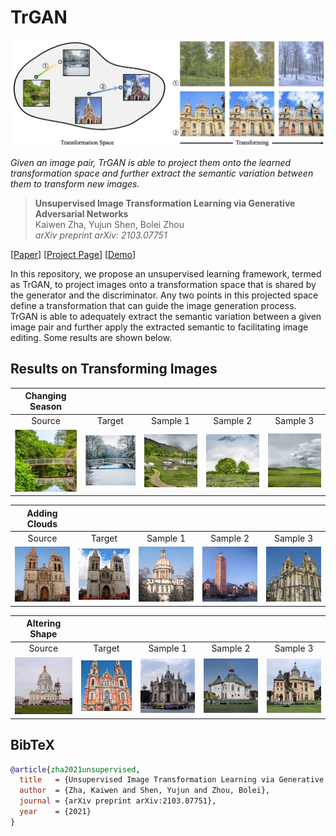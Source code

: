# TrGAN

![image](./docs/assets/teaser.png)

*Given an image pair, TrGAN is able to project them onto the learned transformation space and further extract the semantic variation between them to transform new images.*

> **Unsupervised Image Transformation Learning via Generative Adversarial Networks** <br>
> Kaiwen Zha, Yujun Shen, Bolei Zhou <br>
> *arXiv preprint arXiv: 2103.07751*

[[Paper](https://arxiv.org/pdf/2103.07751.pdf)]
[[Project Page](https://genforce.github.io/trgan/)]
[[Demo](https://www.youtube.com/watch?v=ZTYLihZYwYM)]

In this repository, we propose an unsupervised learning framework, termed as TrGAN, to project images onto a transformation space that is shared by the generator and the discriminator. Any two points in this projected space define a transformation that can guide the image generation process. TrGAN is able to adequately extract the semantic variation between a given image pair and further apply the extracted semantic to facilitating image editing. Some results are shown below.

## Results on Transforming Images

| Changing Season | | | | |
| :-: | :-: | :-: | :-: | :-: |
| Source | Target | Sample 1 | Sample 2 | Sample 3
| ![image](./docs/assets/pre_season.jpg) | ![image](./docs/assets/post_season.jpg) | ![image](./docs/assets/season_1.gif) | ![image](./docs/assets/season_2.gif) | ![image](./docs/assets/season_3.gif)

| Adding Clouds | | | | |
| :-: | :-: | :-: | :-: | :-: |
| Source | Target | Sample 1 | Sample 2 | Sample 3
| ![image](./docs/assets/pre_cloud.jpg) | ![image](./docs/assets/post_cloud.jpg) | ![image](./docs/assets/cloud_1.gif) | ![image](./docs/assets/cloud_2.gif) | ![image](./docs/assets/cloud_3.gif)

| Altering Shape | | | | |
| :-: | :-: | :-: | :-: | :-: |
| Source | Target | Sample 1 | Sample 2 | Sample 3
| ![image](./docs/assets/pre_shape.jpg) | ![image](./docs/assets/post_shape.jpg) | ![image](./docs/assets/shape_1.gif) | ![image](./docs/assets/shape_2.gif) | ![image](./docs/assets/shape_3.gif)

## BibTeX

```bibtex
@article{zha2021unsupervised,
  title   = {Unsupervised Image Transformation Learning via Generative Adversarial Networks},
  author  = {Zha, Kaiwen and Shen, Yujun and Zhou, Bolei},
  journal = {arXiv preprint arXiv:2103.07751},
  year    = {2021}
}
```

